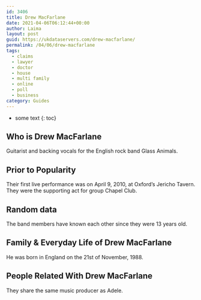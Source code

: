 ```yaml
---
id: 3406
title: Drew MacFarlane
date: 2021-04-06T06:12:44+00:00
author: Laima
layout: post
guid: https://ukdataservers.com/drew-macfarlane/
permalink: /04/06/drew-macfarlane
tags:
  - claims
  - lawyer
  - doctor
  - house
  - multi family
  - online
  - poll
  - business
category: Guides
---
```


* some text
{: toc}


## Who is Drew MacFarlane
                  
                  
                  
Guitarist and backing vocals for the English rock band Glass Animals. 
                  
              
            
              
            
                
                
                
## Prior to Popularity
                  
                  
                  
Their first live performance was on April 9, 2010, at Oxford&#8217;s Jericho Tavern. They were the supporting act for group Chapel Club. 
                  
              
            
              
            
                
                
                
## Random data
                  
                  
                  
The band members have known each other since they were 13 years old. 
                  
              
            
              
            
                
                
                
## Family & Everyday Life of Drew MacFarlane
                  
                  
                  
He was born in England on the 21st of November, 1988. 
                  
              
            
              
            
                
                
                
## People Related With Drew MacFarlane
                  
                  
                  
They share the same music producer as Adele. 
                  
              
            
              
            
                
              
            
              
              
            
            
              
            
          
          
          